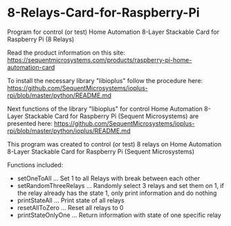 # 8-Relays-Card-for-Raspberry-Pi
Program for control (or test) Home Automation 8-Layer Stackable Card for Raspberry Pi (8 Relays)

  Read the product information on this site: 
  https://sequentmicrosystems.com/products/raspberry-pi-home-automation-card

  To install the necessary library "libioplus" follow the procedure here:
  https://github.com/SequentMicrosystems/ioplus-rpi/blob/master/python/README.md

  Next functions of the library "libioplus" for control Home Automation 8-Layer 
  Stackable Card for Raspberry Pi (Sequent Microsystems) are presented here:
  https://github.com/SequentMicrosystems/ioplus-rpi/blob/master/python/ioplus/README.md



  This program was created to control (or test) 
  8 relays on Home Automation 8-Layer Stackable Card 
  for Raspberry Pi (Sequent Microsystems)
 
  Functions included:

  - setOneToAll           ...     Set 1 to all Relays with break between each other
  - setRandomThreeRelays  ...     Randomly select 3 relays and set them on 1,
                                  if the relay already has the state 1, 
                                  only print information and do nothing
  - printStateAll         ...     Print state of all relays
  - resetAllToZero        ...     Reset all relays to 0
  - printStateOnlyOne     ...     Return information with state of one specific relay
